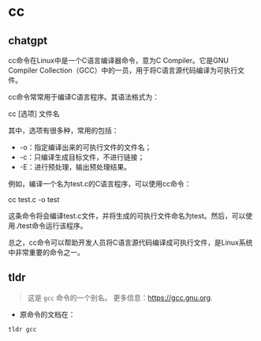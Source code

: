 # cc 
## chatgpt 
cc命令在Linux中是一个C语言编译器命令，意为C Compiler。它是GNU Compiler Collection（GCC）中的一员，用于将C语言源代码编译为可执行文件。

cc命令常常用于编译C语言程序。其语法格式为：

cc [选项] 文件名

其中，选项有很多种，常用的包括：

- -o：指定编译出来的可执行文件的文件名；
- -c：只编译生成目标文件，不进行链接；
- -E：进行预处理，输出预处理结果。

例如，编译一个名为test.c的C语言程序，可以使用cc命令：

cc test.c -o test

这条命令将会编译test.c文件，并将生成的可执行文件命名为test。然后，可以使用./test命令运行该程序。

总之，cc命令可以帮助开发人员将C语言源代码编译成可执行文件，是Linux系统中非常重要的命令之一。 

## tldr 
 
> 这是 `gcc` 命令的一个别名。
> 更多信息：<https://gcc.gnu.org>.

- 原命令的文档在：

`tldr gcc`
